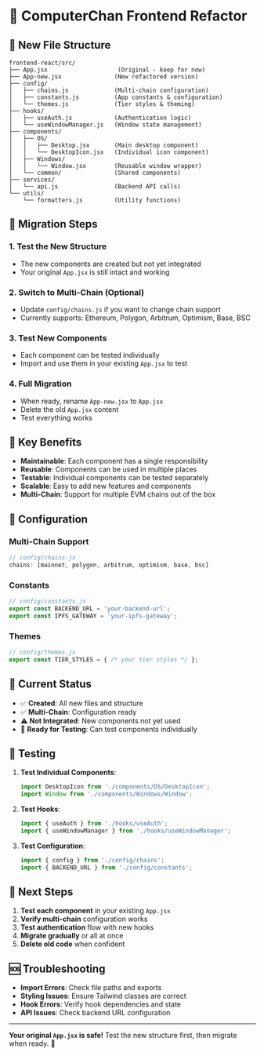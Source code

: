 # 🚀 ComputerChan Frontend Refactor

## 📁 New File Structure

```
frontend-react/src/
├── App.jsx                    (Original - keep for now)
├── App-new.jsx               (New refactored version)
├── config/
│   ├── chains.js             (Multi-chain configuration)
│   ├── constants.js          (App constants & configuration)
│   └── themes.js             (Tier styles & theming)
├── hooks/
│   ├── useAuth.js            (Authentication logic)
│   └── useWindowManager.js   (Window state management)
├── components/
│   ├── OS/
│   │   ├── Desktop.jsx       (Main desktop component)
│   │   └── DesktopIcon.jsx   (Individual icon component)
│   ├── Windows/
│   │   └── Window.jsx        (Reusable window wrapper)
│   └── common/               (Shared components)
├── services/
│   └── api.js                (Backend API calls)
└── utils/
    └── formatters.js         (Utility functions)
```

## 🔄 Migration Steps

### 1. **Test the New Structure**
- The new components are created but not yet integrated
- Your original `App.jsx` is still intact and working

### 2. **Switch to Multi-Chain (Optional)**
- Update `config/chains.js` if you want to change chain support
- Currently supports: Ethereum, Polygon, Arbitrum, Optimism, Base, BSC

### 3. **Test New Components**
- Each component can be tested individually
- Import and use them in your existing `App.jsx` to test

### 4. **Full Migration**
- When ready, rename `App-new.jsx` to `App.jsx`
- Delete the old `App.jsx` content
- Test everything works

## 🎯 Key Benefits

- **Maintainable**: Each component has a single responsibility
- **Reusable**: Components can be used in multiple places
- **Testable**: Individual components can be tested separately
- **Scalable**: Easy to add new features and components
- **Multi-Chain**: Support for multiple EVM chains out of the box

## 🔧 Configuration

### Multi-Chain Support
```javascript
// config/chains.js
chains: [mainnet, polygon, arbitrum, optimism, base, bsc]
```

### Constants
```javascript
// config/constants.js
export const BACKEND_URL = 'your-backend-url';
export const IPFS_GATEWAY = 'your-ipfs-gateway';
```

### Themes
```javascript
// config/themes.js
export const TIER_STYLES = { /* your tier styles */ };
```

## 🚨 Current Status

- ✅ **Created**: All new files and structure
- ✅ **Multi-Chain**: Configuration ready
- ⚠️ **Not Integrated**: New components not yet used
- 🔄 **Ready for Testing**: Can test components individually

## 🧪 Testing

1. **Test Individual Components**:
   ```javascript
   import DesktopIcon from './components/OS/DesktopIcon';
   import Window from './components/Windows/Window';
   ```

2. **Test Hooks**:
   ```javascript
   import { useAuth } from './hooks/useAuth';
   import { useWindowManager } from './hooks/useWindowManager';
   ```

3. **Test Configuration**:
   ```javascript
   import { config } from './config/chains';
   import { BACKEND_URL } from './config/constants';
   ```

## 📝 Next Steps

1. **Test each component** in your existing `App.jsx`
2. **Verify multi-chain** configuration works
3. **Test authentication** flow with new hooks
4. **Migrate gradually** or all at once
5. **Delete old code** when confident

## 🆘 Troubleshooting

- **Import Errors**: Check file paths and exports
- **Styling Issues**: Ensure Tailwind classes are correct
- **Hook Errors**: Verify hook dependencies and state
- **API Issues**: Check backend URL configuration

---

**Your original `App.jsx` is safe!** Test the new structure first, then migrate when ready. 🎯
